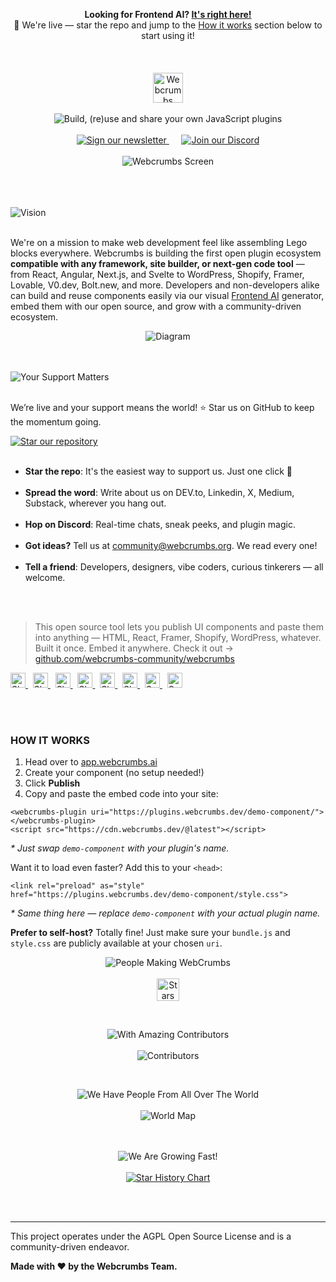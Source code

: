 <p align="center">
  <strong>Looking for Frontend AI? <a href="https://tools.webcrumbs.org/frontend-ai">It's right here!</a></strong><br/>
  🌟 We're live — star the repo and jump to the <a href="#how-it-works">How it works</a> section below to start using it!  <br/><br/><br/><br/>
  <a href="https://webcrumbs.ai/">
    <img src="https://cdn.webcrumbs.org/assets/images/brand/logo_red.svg" alt="Webcrumbs Logo" height="48px">
  </a>
  <br/><br/>
  <picture>
    <source media="(prefers-color-scheme: dark)" srcset="https://webcrumbs.cloud/assets/readme/dark/subtitle.svg">
    <source media="(prefers-color-scheme: light)" srcset="https://webcrumbs.cloud/assets/readme/subtitle.svg">
    <img alt="Build, (re)use and share your own JavaScript plugins" src="https://webcrumbs.cloud/assets/readme/subtitle.svg">
  </picture>
  <br/><br/>
  <a href="https://webcrumbs.substack.com/">
    <picture>
      <source media="(prefers-color-scheme: dark)" srcset="https://cdn.webcrumbs.org/assets/images/readme/dark/button_newsletter.svg">
      <source media="(prefers-color-scheme: light)" srcset="https://cdn.webcrumbs.org/assets/images/readme/button_newsletter.svg">
      <img alt="Sign our newsletter" src="https://cdn.webcrumbs.org/assets/images/readme/button_newsletter.svg">
    </picture>
  </a>&nbsp;&nbsp;&nbsp;&nbsp;
  <a href="https://discord.com/invite/ZCj5hFv8xV">
    <picture>
      <source media="(prefers-color-scheme: dark)" srcset="https://cdn.webcrumbs.org/assets/images/readme/dark/button_discord.svg">
      <source media="(prefers-color-scheme: light)" srcset="https://cdn.webcrumbs.org/assets/images/readme/button_discord.svg">
      <img alt="Join our Discord" src="https://cdn.webcrumbs.org/assets/images/readme/button_discord.svg">
    </picture>
  </a>
  <br/><br/>
  <img src="https://cdn.webcrumbs.org/assets/images/readme/screen.svg" alt="Webcrumbs Screen">
</p>
<br/><br/><br/>
<picture>
  <source media="(prefers-color-scheme: dark)" srcset="https://cdn.webcrumbs.org/assets/images/readme/dark/h2_vision.svg">
  <source media="(prefers-color-scheme: light)" srcset="https://cdn.webcrumbs.org/assets/images/readme/h2_vision.svg">
  <img alt="Vision" src="https://cdn.webcrumbs.org/assets/images/readme/h2_vision.svg">
</picture>
<br/><br/>
<p>We're on a mission to make web development feel like assembling Lego blocks everywhere. Webcrumbs is building the first open plugin ecosystem <b>compatible with any framework, site builder, or next-gen code tool</b> — from React, Angular, Next.js, and Svelte to WordPress, Shopify, Framer, Lovable, V0.dev, Bolt.new, and more. Developers and non-developers alike can build and reuse components easily via our visual <a href="https://app.webcrumbs.ai">Frontend AI</a> generator, embed them with our open source, and grow with a community-driven ecosystem.</p>
<p align="center">
  <picture>
    <source media="(prefers-color-scheme: dark)" srcset="https://cdn.webcrumbs.org/assets/images/readme/dark/diagram.svg">
    <source media="(prefers-color-scheme: light)" srcset="https://cdn.webcrumbs.org/assets/images/readme/diagram.svg">
    <img alt="Diagram" src="https://cdn.webcrumbs.org/assets/images/readme/diagram.svg">
  </picture>
</p>
<br/><br/>
<picture>
  <source media="(prefers-color-scheme: dark)" srcset="https://cdn.webcrumbs.org/assets/images/readme/dark/h2_support.svg">
  <source media="(prefers-color-scheme: light)" srcset="https://cdn.webcrumbs.org/assets/images/readme/h2_support.svg">
  <img alt="Your Support Matters" src="https://cdn.webcrumbs.org/assets/images/readme/h2_support.svg">
</picture>
<br/><br/>
<p>We’re live and your support means the world! ⭐ Star us on GitHub to keep the momentum going.</p>
<a href="https://github.com/webcrumbs-community/webcrumbs">
  <picture>
    <source media="(prefers-color-scheme: dark)" srcset="https://cdn.webcrumbs.org/assets/images/readme/dark/button_star_repo.svg">
    <source media="(prefers-color-scheme: light)" srcset="https://cdn.webcrumbs.org/assets/images/readme/button_star_repo.svg">
    <img alt="Star our repository" src="https://cdn.webcrumbs.org/assets/images/readme/button_star_repo.svg">
  </picture>
</a>
<br/><br/>
<ul>
  <li><strong>Star the repo</strong>: It's the easiest way to support us. Just one click 🧡</li><br/>
  <li><strong>Spread the word</strong>: Write about us on DEV.to, Linkedin, X, Medium, Substack, wherever you hang out.</li><br/>
  <li><strong>Hop on Discord</strong>: Real-time chats, sneak peeks, and plugin magic.</li><br/>
  <li><strong>Got ideas?</strong> Tell us at <a href="mailto:community@webcrumbs.org">community@webcrumbs.org</a>. We read every one!</li><br/>
  <li><strong>Tell a friend</strong>: Developers, designers, vibe coders, curious tinkerers — all welcome.</li><br/>
</ul>
<br/>
<blockquote>
  This open source tool lets you publish UI components and paste them into anything — HTML, React, Framer, Shopify, WordPress, whatever.
  Built it once. Embed it anywhere. 
  Check it out → <a href='https://github.com/webcrumbs-community/webcrumbs'>github.com/webcrumbs-community/webcrumbs</a>
</blockquote>
<p>
  <a href="https://www.facebook.com/sharer/sharer.php?u=https%3A//github.com/webcrumbs-community/webcrumbs">
    <picture>
      <source media="(prefers-color-scheme: dark)" srcset="https://cdn.webcrumbs.org/assets/images/readme/dark/socials_facebook.svg">
      <source media="(prefers-color-scheme: light)" srcset="https://cdn.webcrumbs.org/assets/images/readme/socials_facebook.svg">
      <img alt="Share on Facebook" height="24px">
    </picture>
  </a>&nbsp;

  <a href="https://twitter.com/intent/tweet?text=This%20open%20source%20tool%20lets%20you%20publish%20UI%20components%20and%20paste%20them%20into%20anything%20%E2%80%94%20HTML,%20React,%20Framer,%20Shopify,%20WordPress,%20whatever%20%E2%86%92%20https%3A//github.com/webcrumbs-community/webcrumbs">
    <picture>
      <source media="(prefers-color-scheme: dark)" srcset="https://cdn.webcrumbs.org/assets/images/readme/dark/socials_x.svg">
      <source media="(prefers-color-scheme: light)" srcset="https://cdn.webcrumbs.org/assets/images/readme/socials_x.svg">
      <img alt="Share on X" height="24px">
    </picture>
  </a>&nbsp;

  <a href="https://www.linkedin.com/shareArticle?mini=true&url=https%3A//github.com/webcrumbs-community/webcrumbs&title=This%20open%20source%20tool%20lets%20you%20publish%20UI%20components%20and%20paste%20them%20into%20anything%20%E2%80%94%20HTML,%20React,%20Framer,%20Shopify,%20WordPress,%20whatever">
    <picture>
      <source media="(prefers-color-scheme: dark)" srcset="https://cdn.webcrumbs.org/assets/images/readme/dark/socials_linkedin.svg">
      <source media="(prefers-color-scheme: light)" srcset="https://cdn.webcrumbs.org/assets/images/readme/socials_linkedin.svg">
      <img alt="Share on LinkedIn" height="24px">
    </picture>
  </a>&nbsp;

  <a href="https://www.reddit.com/submit?url=https%3A//github.com/webcrumbs-community/webcrumbs&title=This%20open%20source%20tool%20lets%20you%20publish%20UI%20components%20and%20paste%20them%20into%20anything%20%E2%80%94%20HTML,%20React,%20Framer,%20Shopify,%20WordPress,%20whatever">
    <picture>
      <source media="(prefers-color-scheme: dark)" srcset="https://cdn.webcrumbs.org/assets/images/readme/dark/socials_reddit.svg">
      <source media="(prefers-color-scheme: light)" srcset="https://cdn.webcrumbs.org/assets/images/readme/socials_reddit.svg">
      <img alt="Share on Reddit" height="24px">
    </picture>
  </a>&nbsp;

  <a href="https://news.ycombinator.com/submitlink?u=https%3A//github.com/webcrumbs-community/webcrumbs&t=This%20open%20source%20tool%20lets%20you%20publish%20UI%20components%20and%20paste%20them%20into%20anything%20%E2%80%94%20HTML,%20React,%20Framer,%20Shopify,%20WordPress,%20whatever">
    <picture>
      <source media="(prefers-color-scheme: dark)" srcset="https://cdn.webcrumbs.org/assets/images/readme/dark/socials_hackernews.svg">
      <source media="(prefers-color-scheme: light)" srcset="https://cdn.webcrumbs.org/assets/images/readme/socials_hackernews.svg">
      <img alt="Share on HackerNews" height="24px">
    </picture>
  </a>&nbsp;

  <a href="https://pinterest.com/pin/create/button/?url=https%3A//github.com/webcrumbs-community/webcrumbs&media=&description=This%20open%20source%20tool%20lets%20you%20publish%20UI%20components%20and%20paste%20them%20into%20anything%20%E2%80%94%20HTML,%20React,%20Framer,%20Shopify,%20WordPress,%20whatever">
    <picture>
      <source media="(prefers-color-scheme: dark)" srcset="https://cdn.webcrumbs.org/assets/images/readme/dark/socials_pinterest.svg">
      <source media="(prefers-color-scheme: light)" srcset="https://cdn.webcrumbs.org/assets/images/readme/socials_pinterest.svg">
      <img alt="Share on Pinterest" height="24px">
    </picture>
  </a>&nbsp;

  <a href="https://t.me/share/url?url=https%3A//github.com/webcrumbs-community/webcrumbs&text=This%20open%20source%20tool%20lets%20you%20publish%20UI%20components%20and%20paste%20them%20into%20anything%20%E2%80%94%20HTML,%20React,%20Framer,%20Shopify,%20WordPress,%20whatever%20%E2%86%92%20https%3A//github.com/webcrumbs-community/webcrumbs">
    <picture>
      <source media="(prefers-color-scheme: dark)" srcset="https://cdn.webcrumbs.org/assets/images/readme/dark/socials_telegram.svg">
      <source media="(prefers-color-scheme: light)" srcset="https://cdn.webcrumbs.org/assets/images/readme/socials_telegram.svg">
      <img alt="Send on Telegram" height="24px">
    </picture>
  </a>&nbsp;

  <a href="https://api.whatsapp.com/send?text=This%20open%20source%20tool%20lets%20you%20publish%20UI%20components%20and%20paste%20them%20into%20anything%20%E2%80%94%20HTML,%20React,%20Framer,%20Shopify,%20WordPress,%20whatever%20%E2%86%92%20https%3A//github.com/webcrumbs-community/webcrumbs">
    <picture>
      <source media="(prefers-color-scheme: dark)" srcset="https://cdn.webcrumbs.org/assets/images/readme/dark/socials_whatsapp.svg">
      <source media="(prefers-color-scheme: light)" srcset="https://cdn.webcrumbs.org/assets/images/readme/socials_whatsapp.svg">
      <img alt="Send on WhatsApp" height="24px">
    </picture>
  </a>
</p>

<br/><br/>
<h3 id="how-it-works">HOW IT WORKS</h3>
<ol>
  <li>Head over to <a href="https://app.webcrumbs.ai">app.webcrumbs.ai</a></li>
  <li>Create your component (no setup needed!)</li>
  <li>Click <strong>Publish</strong></li>
  <li>Copy and paste the embed code into your site:</li>
</ol>
<pre><code>&lt;webcrumbs-plugin uri="https://plugins.webcrumbs.dev/demo-component/"&gt;&lt;/webcrumbs-plugin&gt;
&lt;script src="https://cdn.webcrumbs.dev/@latest"&gt;&lt;/script&gt;
</code></pre>
<p><em>* Just swap <code>demo-component</code> with your plugin's name.</em></p>
<p>Want it to load even faster? Add this to your <code>&lt;head&gt;</code>:</p>
<pre><code>&lt;link rel="preload" as="style" href="https://plugins.webcrumbs.dev/demo-component/style.css"&gt;
</code></pre>
<p><em>* Same thing here — replace <code>demo-component</code> with your actual plugin name.</em></p>
<p><strong>Prefer to self-host?</strong> Totally fine! Just make sure your <code>bundle.js</code> and <code>style.css</code> are publicly available at your chosen <code>uri</code>.</p>
<p align="center">
  <picture>
    <source media="(prefers-color-scheme: dark)" srcset="https://cdn.webcrumbs.org/assets/images/readme/dark/h3_people_making.svg">
    <source media="(prefers-color-scheme: light)" srcset="https://cdn.webcrumbs.org/assets/images/readme/h3_people_making.svg">
    <img alt="People Making WebCrumbs" src="https://cdn.webcrumbs.org/assets/images/readme/h3_people_making.svg">
  </picture>
  <br/><br/>
  <a href="#top">
    <img
      src="https://img.shields.io/github/stars/webcrumbs-community/webcrumbs?style=social"
      alt="Stars"
      height="36px"
    />
  </a>
</p>
<br/>
<p align="center">
  <picture>
    <source media="(prefers-color-scheme: dark)" srcset="https://cdn.webcrumbs.org/assets/images/readme/dark/h3_contributors.svg">
    <source media="(prefers-color-scheme: light)" srcset="https://cdn.webcrumbs.org/assets/images/readme/h3_contributors.svg">
    <img alt="With Amazing Contributors" src="https://cdn.webcrumbs.org/assets/images/readme/h3_contributors.svg">
  </picture>
  <br/><br/>
  <picture>
    <source media="(prefers-color-scheme: dark)" srcset="https://cdn.webcrumbs.org/assets/images/readme/dark/contributors.png">
    <source media="(prefers-color-scheme: light)" srcset="https://cdn.webcrumbs.org/assets/images/readme/contributors.png">
    <img alt="Contributors" src="https://cdn.webcrumbs.org/assets/images/readme/contributors.png">
  </picture>
</p>
<br/>
<p align="center">
  <picture>
    <source media="(prefers-color-scheme: dark)" srcset="https://cdn.webcrumbs.org/assets/images/readme/dark/h3_world.svg">
    <source media="(prefers-color-scheme: light)" srcset="https://cdn.webcrumbs.org/assets/images/readme/h3_world.svg">
    <img alt="We Have People From All Over The World" src="https://cdn.webcrumbs.org/assets/images/readme/h3_world.svg">
  </picture>
  <br/><br/>
  <picture>
    <source media="(prefers-color-scheme: dark)" srcset="https://cdn.webcrumbs.org/assets/images/readme/dark/world.svg">
    <source media="(prefers-color-scheme: light)" srcset="https://cdn.webcrumbs.org/assets/images/readme/world.svg">
    <img alt="World Map" src="https://cdn.webcrumbs.org/assets/images/readme/world.svg">
  </picture>
</p>
<p align="center">
  <br/><br/>
  <picture>
    <source media="(prefers-color-scheme: dark)" srcset="https://cdn.webcrumbs.org/assets/images/readme/dark/h3_growing.svg">
    <source media="(prefers-color-scheme: light)" srcset="https://cdn.webcrumbs.org/assets/images/readme/h3_growing.svg">
    <img alt="We Are Growing Fast!" src="https://cdn.webcrumbs.org/assets/images/readme/h3_growing.svg">
  </picture>
  <br/><br/>
  <a href="https://star-history.com/#webcrumbs-community/webcrumbs&Timeline">
   <picture>
     <source media="(prefers-color-scheme: dark)" srcset="https://api.star-history.com/svg?repos=webcrumbs-community/webcrumbs&type=Timeline&theme=dark" />
     <source media="(prefers-color-scheme: light)" srcset="https://api.star-history.com/svg?repos=webcrumbs-community/webcrumbs&type=Timeline" />
     <img alt="Star History Chart" src="https://api.star-history.com/svg?repos=webcrumbs-community/webcrumbs&type=Timeline" />
   </picture>
  </a>
</p>
<br/><br/>

-----

<p>
  This project operates under the AGPL Open Source License and is a community-driven endeavor.
</p>
<p>
  <b>Made with ❤️ by the Webcrumbs Team.</b>
</p>
